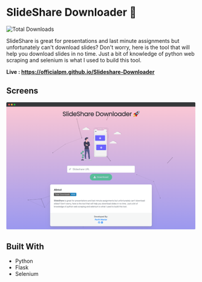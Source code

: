 # SlideShare Downloader 🚀
![Total Downloads](https://parthmaniar.herokuapp.com/slideshare/downloadcountBadge?color=GREEN&text=Total%20Downloads)

SlideShare is great for presentations and last minute assignments but unfortunately can't download slides? Don't worry, here is the tool that will help you download slides in no time. Just a bit of knowledge of python web scraping and selenium is what I used to build this tool.

<b> Live : https://officialpm.github.io/Slideshare-Downloader </b>

## Screens

<img align:center src=media/slideshare-downloader-v2.png width="500">


## Built With
* Python
* Flask
* Selenium
